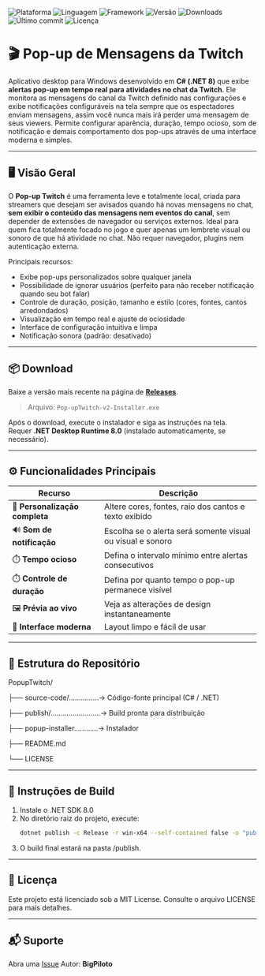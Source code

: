 ![Plataforma](https://img.shields.io/badge/plataforma-Windows-blue.svg)
![Linguagem](https://img.shields.io/badge/linguagem-C%23-blueviolet.svg)
![Framework](https://img.shields.io/badge/.NET-8.0-blue.svg)
![Versão](https://img.shields.io/github/v/release/BigPiloto/PopupTwitch.svg)
![Downloads](https://img.shields.io/github/downloads/BigPiloto/PopupTwitch/total.svg)
![Último commit](https://img.shields.io/github/last-commit/BigPiloto/PopupTwitch.svg)
![Licença](https://img.shields.io/github/license/BigPiloto/PopupTwitch.svg)

# 🎬 Pop-up de Mensagens da Twitch

Aplicativo desktop para Windows desenvolvido em **C# (.NET 8)** que exibe **alertas pop-up em tempo real para atividades no chat da Twitch**.
Ele monitora as mensagens do canal da Twitch definido nas configurações e exibe notificações configuráveis ​​na tela sempre que os espectadores enviam mensagens, assim você nunca mais irá perder uma mensagem de seus viewers.
Permite configurar aparência, duração, tempo ocioso, som de notificação e demais comportamento dos pop-ups através de uma interface moderna e simples.

---

## 🖥️ Visão Geral

O **Pop-up Twitch** é uma ferramenta leve e totalmente local, criada para streamers que desejam ser avisados quando há novas mensagens no chat, **sem exibir o conteúdo das mensagens nem eventos do canal**, sem depender de extensões de navegador ou serviços externos.
Ideal para quem fica totalmente focado no jogo e quer apenas um lembrete visual ou sonoro de que há atividade no chat.
Não requer navegador, plugins nem autenticação externa.

Principais recursos:
- Exibe pop-ups personalizados sobre qualquer janela
- Possibilidade de ignorar usuários (perfeito para não receber notificação quando seu bot falar)
- Controle de duração, posição, tamanho e estilo (cores, fontes, cantos arredondados)  
- Visualização em tempo real e ajuste de ociosidade
- Interface de configuração intuitiva e limpa
- Notificação sonora (padrão: desativado)

---

## 📦 Download

Baixe a versão mais recente na página de [**Releases**](https://github.com/BigPiloto/PopupTwitch/releases).  
> Arquivo: `Pop-upTwitch-v2-Installer.exe`

Após o download, execute o instalador e siga as instruções na tela.  
Requer **.NET Desktop Runtime 8.0** (instalado automaticamente, se necessário).

---

## ⚙️ Funcionalidades Principais

| Recurso | Descrição |
|----------|------------|
| 🎨 **Personalização completa** | Altere cores, fontes, raio dos cantos e texto exibido |
| 🔊 **Som de notificação** | Escolha se o alerta será somente visual ou visual e sonoro  |
| ⏱️ **Tempo ocioso** | Defina o intervalo mínimo entre alertas consecutivos |
| ⏱️ **Controle de duração** | Defina por quanto tempo o pop-up permanece visível |
| 🖼️ **Prévia ao vivo** | Veja as alterações de design instantaneamente |
| 🔧 **Interface moderna** | Layout limpo e fácil de usar |

---

## 🧰 Estrutura do Repositório

PopupTwitch/  

├── source-code/...............→ Código-fonte principal (C# / .NET)  

├── publish/.........................→ Build pronta para distribuição  

├── popup-installer............→ Instalador

├── README.md  

└── LICENSE  

---

## 🚀 Instruções de Build

1. Instale o .NET SDK 8.0  
2. No diretório raiz do projeto, execute:  
   ```bash
   dotnet publish -c Release -r win-x64 --self-contained false -o "publish"
3. O build final estará na pasta /publish.

---

## 🧾 Licença
Este projeto está licenciado sob a MIT License. Consulte o arquivo LICENSE para mais detalhes.

---

## 📬 Suporte

Abra uma [Issue](https://github.com/BigPiloto/PopupTwitch/issues)
Autor: **BigPiloto**


